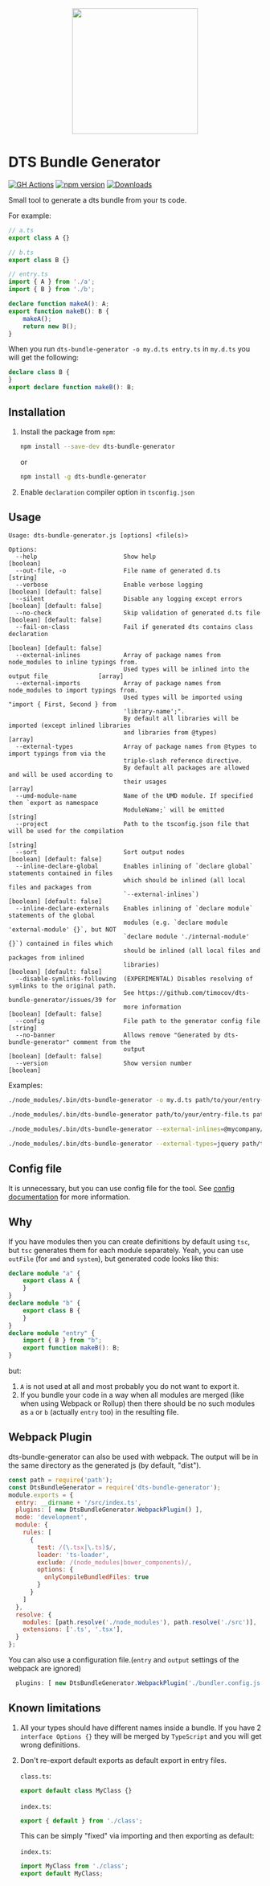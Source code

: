 <!-- markdownlint-disable MD033 -->

<div align="center">
  <a href="https://github.com/timocov/dts-bundle-generator">
    <img width="250px" height="250px" src="https://github.com/timocov/dts-bundle-generator/raw/master/.github/logo.svg?sanitize=true">
  </a>
</div>

# DTS Bundle Generator

[![GH Actions][ci-img]][ci-link]
[![npm version][npm-version-img]][npm-link]
[![Downloads][npm-downloads-img]][npm-link]

Small tool to generate a dts bundle from your ts code.

For example:

```ts
// a.ts
export class A {}
```

```ts
// b.ts
export class B {}
```

```ts
// entry.ts
import { A } from './a';
import { B } from './b';

declare function makeA(): A;
export function makeB(): B {
    makeA();
    return new B();
}
```

When you run `dts-bundle-generator -o my.d.ts entry.ts` in `my.d.ts` you will get the following:

```ts
declare class B {
}
export declare function makeB(): B;
```

## Installation

1. Install the package from `npm`:

    ```bash
    npm install --save-dev dts-bundle-generator
    ```

    or

    ```bash
    npm install -g dts-bundle-generator
    ```

1. Enable `declaration` compiler option in `tsconfig.json`

## Usage

```
Usage: dts-bundle-generator.js [options] <file(s)>

Options:
  --help                        Show help                                                  [boolean]
  --out-file, -o                File name of generated d.ts                                 [string]
  --verbose                     Enable verbose logging                    [boolean] [default: false]
  --silent                      Disable any logging except errors         [boolean] [default: false]
  --no-check                    Skip validation of generated d.ts file    [boolean] [default: false]
  --fail-on-class               Fail if generated dts contains class declaration
                                                                          [boolean] [default: false]
  --external-inlines            Array of package names from node_modules to inline typings from.
                                Used types will be inlined into the output file              [array]
  --external-imports            Array of package names from node_modules to import typings from.
                                Used types will be imported using "import { First, Second } from
                                'library-name';".
                                By default all libraries will be imported (except inlined libraries
                                and libraries from @types)                                   [array]
  --external-types              Array of package names from @types to import typings from via the
                                triple-slash reference directive.
                                By default all packages are allowed and will be used according to
                                their usages                                                 [array]
  --umd-module-name             Name of the UMD module. If specified then `export as namespace
                                ModuleName;` will be emitted                                [string]
  --project                     Path to the tsconfig.json file that will be used for the compilation
                                                                                            [string]
  --sort                        Sort output nodes                         [boolean] [default: false]
  --inline-declare-global       Enables inlining of `declare global` statements contained in files
                                which should be inlined (all local files and packages from
                                `--external-inlines`)                     [boolean] [default: false]
  --inline-declare-externals    Enables inlining of `declare module` statements of the global
                                modules (e.g. `declare module 'external-module' {}`, but NOT
                                `declare module './internal-module' {}`) contained in files which
                                should be inlined (all local files and packages from inlined
                                libraries)                                [boolean] [default: false]
  --disable-symlinks-following  (EXPERIMENTAL) Disables resolving of symlinks to the original path.
                                See https://github.com/timocov/dts-bundle-generator/issues/39 for
                                more information                          [boolean] [default: false]
  --config                      File path to the generator config file                      [string]
  --no-banner                   Allows remove "Generated by dts-bundle-generator" comment from the
                                output                                    [boolean] [default: false]
  --version                     Show version number                                        [boolean]
```

Examples:

```bash
./node_modules/.bin/dts-bundle-generator -o my.d.ts path/to/your/entry-file.ts
```

```bash
./node_modules/.bin/dts-bundle-generator path/to/your/entry-file.ts path/to/your/entry-file-2.ts
```

```bash
./node_modules/.bin/dts-bundle-generator --external-inlines=@mycompany/internal-project --external-imports=@angular/core,rxjs path/to/your/entry-file.ts
```

```bash
./node_modules/.bin/dts-bundle-generator --external-types=jquery path/to/your/entry-file.ts
```

## Config file

It is unnecessary, but you can use config file for the tool. See [config documentation](src/config-file/README.md) for more information.

## Why

If you have modules then you can create definitions by default using `tsc`, but `tsc` generates them for each module separately.
Yeah, you can use `outFile` (for `amd` and `system`), but generated code looks like this:

```ts
declare module "a" {
    export class A {
    }
}
declare module "b" {
    export class B {
    }
}
declare module "entry" {
    import { B } from "b";
    export function makeB(): B;
}
```

but:

1. `A` is not used at all and most probably you do not want to export it.
1. If you bundle your code in a way when all modules are merged (like when using Webpack or Rollup) then there should be no such modules as `a` or `b` (actually `entry` too) in the resulting file.

## Webpack Plugin

dts-bundle-generator can also be used with webpack. The output will be in the same directory as the generated js (by default, "dist").

```js
const path = require('path');
const DtsBundleGenerator = require('dts-bundle-generator');
module.exports = {
  entry: __dirname + '/src/index.ts',
  plugins: [ new DtsBundleGenerator.WebpackPlugin() ],
  mode: 'development',
  module: {
    rules: [
      {
        test: /(\.tsx|\.ts)$/,
        loader: 'ts-loader',
        exclude: /(node_modules|bower_components)/,
        options: {
          onlyCompileBundledFiles: true
        }
      }
    ]
  },
  resolve: {
    modules: [path.resolve('./node_modules'), path.resolve('./src')],
    extensions: ['.ts', '.tsx'],
  }
};
```

You can also use a configuration file.(`entry` and `output` settings of the webpack are ignored)

```js
  plugins: [ new DtsBundleGenerator.WebpackPlugin('./bundler.config.js') ],
```


## Known limitations

1. All your types should have different names inside a bundle. If you have 2 `interface Options {}` they will be merged by `TypeScript` and you will get wrong definitions.

1. Don't re-export default exports as default export in entry files.

    `class.ts`:

    ```ts
    export default class MyClass {}
    ```

    `index.ts`:

    ```ts
    export { default } from './class';
    ```

    This can be simply "fixed" via importing and then exporting as default:

    `index.ts`:

    ```ts
    import MyClass from './class';
    export default MyClass;
    ```

[ci-img]: https://github.com/timocov/dts-bundle-generator/workflows/CI%20Test/badge.svg?branch=master
[ci-link]: https://github.com/timocov/dts-bundle-generator/actions?query=branch%3Amaster

[npm-version-img]: https://badge.fury.io/js/dts-bundle-generator.svg
[npm-downloads-img]: https://img.shields.io/npm/dm/dts-bundle-generator.svg
[npm-link]: https://www.npmjs.com/package/dts-bundle-generator
